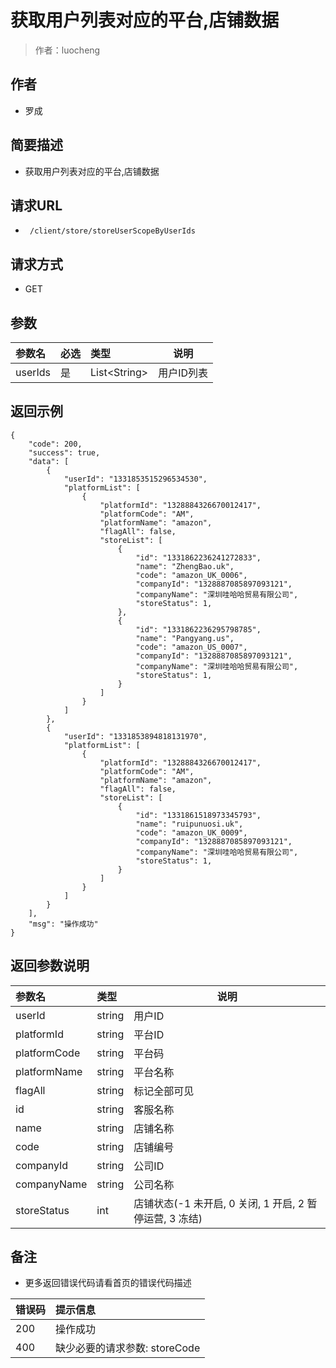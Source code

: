 # 获取用户列表对应的平台,店铺数据

> 作者：luocheng

## 作者

- 罗成
    
## 简要描述

- 获取用户列表对应的平台,店铺数据

## 请求URL
- ` /client/store/storeUserScopeByUserIds`
  
## 请求方式
- GET 

## 参数

|参数名|必选|类型|说明|
|:----    |:---|:----- |-----   |
|userIds |是  |List&lt;String&gt; | 用户ID列表    |



## 返回示例 

``` 
{
    "code": 200,
    "success": true,
    "data": [
        {
            "userId": "1331853515296534530",
            "platformList": [
                {
                    "platformId": "1328884326670012417",
                    "platformCode": "AM",
                    "platformName": "amazon",
                    "flagAll": false,
                    "storeList": [
                        {
                            "id": "1331862236241272833",
                            "name": "ZhengBao.uk",
                            "code": "amazon_UK_0006",
                            "companyId": "1328887085897093121",
                            "companyName": "深圳哇哈哈贸易有限公司",
							"storeStatus": 1,
                        },
                        {
                            "id": "1331862236295798785",
                            "name": "Pangyang.us",
                            "code": "amazon_US_0007",
                            "companyId": "1328887085897093121",
                            "companyName": "深圳哇哈哈贸易有限公司",
							"storeStatus": 1,
                        }
                    ]
                }
            ]
        },
        {
            "userId": "1331853894818131970",
            "platformList": [
                {
                    "platformId": "1328884326670012417",
                    "platformCode": "AM",
                    "platformName": "amazon",
                    "flagAll": false,
                    "storeList": [
                        {
                            "id": "1331861518973345793",
                            "name": "ruipunuosi.uk",
                            "code": "amazon_UK_0009",
                            "companyId": "1328887085897093121",
                            "companyName": "深圳哇哈哈贸易有限公司",
							"storeStatus": 1,
                        }
                    ]
                }
            ]
        }
    ],
    "msg": "操作成功"
}
```

## 返回参数说明

|参数名|类型|说明|
|:-----  |:-----|-----|
|userId | string   | 用户ID |
|platformId | string   | 平台ID |
|platformCode | string   | 平台码 |
|platformName | string   | 平台名称 |
|flagAll | string   | 标记全部可见 |
|id | string   | 客服名称 |
|name |string   |店铺名称  |
|code |string |店铺编号  |
|companyId |string |公司ID  |
|companyName |string |公司名称  |
|storeStatus |int | 店铺状态(-1 未开启, 0 关闭, 1 开启, 2 暂停运营, 3 冻结) |



## 备注 

- 更多返回错误代码请看首页的错误代码描述

|错误码|提示信息|
|:----    |:---|
|200 |操作成功  |
|400 |缺少必要的请求参数: storeCode|